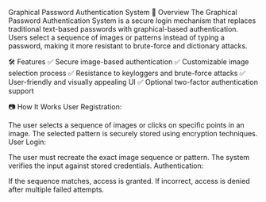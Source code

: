 Graphical Password Authentication System
📌 Overview
The Graphical Password Authentication System is a secure login mechanism that replaces traditional text-based passwords with graphical-based authentication. Users select a sequence of images or patterns instead of typing a password, making it more resistant to brute-force and dictionary attacks.

🛠 Features
✅ Secure image-based authentication
✅ Customizable image selection process
✅ Resistance to keyloggers and brute-force attacks
✅ User-friendly and visually appealing UI
✅ Optional two-factor authentication support

📷 How It Works
User Registration:

The user selects a sequence of images or clicks on specific points in an image.
The selected pattern is securely stored using encryption techniques.
User Login:

The user must recreate the exact image sequence or pattern.
The system verifies the input against stored credentials.
Authentication:

If the sequence matches, access is granted.
If incorrect, access is denied after multiple failed attempts.
